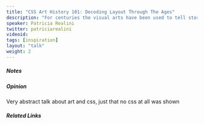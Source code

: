 ```yaml
---
title: "CSS Art History 101: Decoding Layout Through The Ages"
description: "For centuries the visual arts have been used to tell stories, warn people about dangers and invoke emotion. Today we use the internet for all those purposes and more. Just as the Vatican employed painters to spread their message – it will be the developers and designers who will lead us into the next Renaissance. But there is still a lot to learn from the great masters. In this talk, we will flexbox the Golden Ratio with Leonardo DaVinci, up the pixel ratio for our devices with the Impressionists & ”inspect elements” of some iconic works of art to make the web a more beautiful place."
speaker: Patricia Realini
twitter: patriciarealini
videoid:
tags: [inspiration]
layout: "talk"
weight: 2
---
```


<article id="1">

##### Notes

</article>

<article id="2">

##### Opinion

Very abstract talk about art and css, just that no css at all was shown

</article>

<article id="3">

##### Related Links

</article>